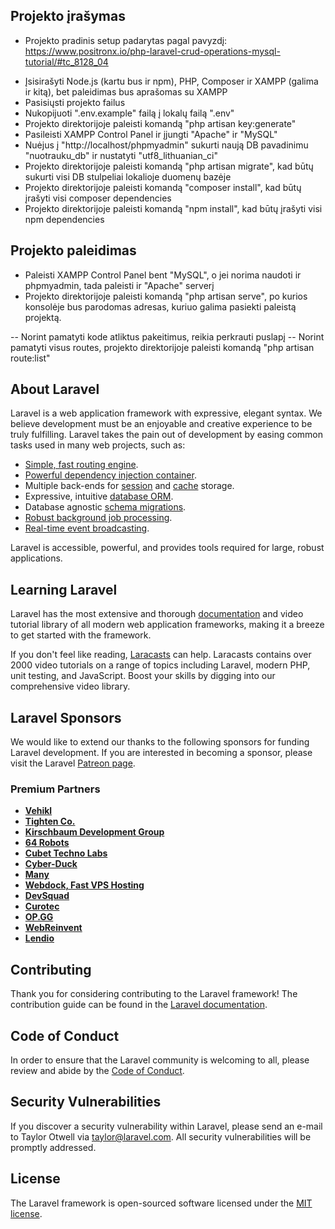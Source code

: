 ## Projekto įrašymas
* Projekto pradinis setup padarytas pagal pavyzdį: https://www.positronx.io/php-laravel-crud-operations-mysql-tutorial/#tc_8128_04

- Įsisirašyti Node.js (kartu bus ir npm), PHP, Composer ir XAMPP (galima ir kitą), bet paleidimas bus aprašomas su XAMPP
- Pasisiųsti projekto failus
- Nukopijuoti ".env.example" failą į lokalų failą ".env"
- Projekto direktorijoje paleisti komandą "php artisan key:generate"
- Pasileisti XAMPP Control Panel ir įjungti "Apache" ir "MySQL"
- Nuėjus į "http://localhost/phpmyadmin" sukurti naują DB pavadinimu "nuotrauku_db" ir nustatyti "utf8_lithuanian_ci"
- Projekto direktorijoje paleisti komandą "php artisan migrate", kad būtų sukurti visi DB stulpeliai lokalioje duomenų bazėje
- Projekto direktorijoje paleisti komandą "composer install", kad būtų įrašyti visi composer dependencies
- Projekto direktorijoje paleisti komandą "npm install", kad būtų įrašyti visi npm dependencies

## Projekto paleidimas
- Paleisti XAMPP Control Panel bent "MySQL", o jei norima naudoti ir phpmyadmin, tada paleisti ir "Apache" serverį
- Projekto direktorijoje paleisti komandą "php artisan serve", po kurios konsolėje bus parodomas adresas, kuriuo galima pasiekti paleistą projektą.

-- Norint pamatyti kode atliktus pakeitimus, reikia perkrauti puslapį
-- Norint pamatyti visus routes, projekto direktorijoje paleisti komandą "php artisan route:list"

## About Laravel

Laravel is a web application framework with expressive, elegant syntax. We believe development must be an enjoyable and creative experience to be truly fulfilling. Laravel takes the pain out of development by easing common tasks used in many web projects, such as:

- [Simple, fast routing engine](https://laravel.com/docs/routing).
- [Powerful dependency injection container](https://laravel.com/docs/container).
- Multiple back-ends for [session](https://laravel.com/docs/session) and [cache](https://laravel.com/docs/cache) storage.
- Expressive, intuitive [database ORM](https://laravel.com/docs/eloquent).
- Database agnostic [schema migrations](https://laravel.com/docs/migrations).
- [Robust background job processing](https://laravel.com/docs/queues).
- [Real-time event broadcasting](https://laravel.com/docs/broadcasting).

Laravel is accessible, powerful, and provides tools required for large, robust applications.

## Learning Laravel

Laravel has the most extensive and thorough [documentation](https://laravel.com/docs) and video tutorial library of all modern web application frameworks, making it a breeze to get started with the framework.

If you don't feel like reading, [Laracasts](https://laracasts.com) can help. Laracasts contains over 2000 video tutorials on a range of topics including Laravel, modern PHP, unit testing, and JavaScript. Boost your skills by digging into our comprehensive video library.

## Laravel Sponsors

We would like to extend our thanks to the following sponsors for funding Laravel development. If you are interested in becoming a sponsor, please visit the Laravel [Patreon page](https://patreon.com/taylorotwell).

### Premium Partners

- **[Vehikl](https://vehikl.com/)**
- **[Tighten Co.](https://tighten.co)**
- **[Kirschbaum Development Group](https://kirschbaumdevelopment.com)**
- **[64 Robots](https://64robots.com)**
- **[Cubet Techno Labs](https://cubettech.com)**
- **[Cyber-Duck](https://cyber-duck.co.uk)**
- **[Many](https://www.many.co.uk)**
- **[Webdock, Fast VPS Hosting](https://www.webdock.io/en)**
- **[DevSquad](https://devsquad.com)**
- **[Curotec](https://www.curotec.com/services/technologies/laravel/)**
- **[OP.GG](https://op.gg)**
- **[WebReinvent](https://webreinvent.com/?utm_source=laravel&utm_medium=github&utm_campaign=patreon-sponsors)**
- **[Lendio](https://lendio.com)**

## Contributing

Thank you for considering contributing to the Laravel framework! The contribution guide can be found in the [Laravel documentation](https://laravel.com/docs/contributions).

## Code of Conduct

In order to ensure that the Laravel community is welcoming to all, please review and abide by the [Code of Conduct](https://laravel.com/docs/contributions#code-of-conduct).

## Security Vulnerabilities

If you discover a security vulnerability within Laravel, please send an e-mail to Taylor Otwell via [taylor@laravel.com](mailto:taylor@laravel.com). All security vulnerabilities will be promptly addressed.

## License

The Laravel framework is open-sourced software licensed under the [MIT license](https://opensource.org/licenses/MIT).
